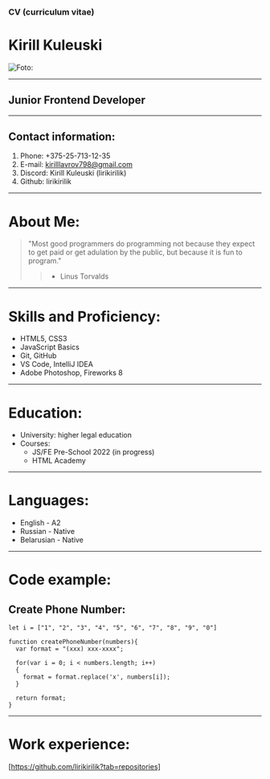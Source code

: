 ### CV (сurriculum vitae)
# **Kirill Kuleuski**                              
![Foto:](/rsschool-cv/src/IMG_1.jpg "Foto")
*****************************************
## Junior Frontend Developer
_________________________________________
## Contact information:
1.  Phone: +375-25-713-12-35
2. E-mail: kirilllavrov798@gmail.com
3. Discord: Kirill Kuleuski (lirikirilik)
4. Github: lirikirilik
*****************************************
# About Me:
> "Most good programmers do programming not because they expect to get paid or get adulation by the public, but because it is fun to program."
>>- Linus Torvalds
*******************************************
# Skills and Proficiency:
* HTML5, CSS3
* JavaScript Basics
* Git, GitHub
* VS Code, IntelliJ IDEA
* Adobe Photoshop, Fireworks 8
********************************************
# Education:
* University: higher legal education
* Courses:
   * JS/FE Pre-School 2022  (in progress)
   * HTML Academy
********************************************
# Languages:
* English - A2
* Russian - Native
* Belarusian - Native
********************************************
# Code example:
## Create Phone Number:
```
let i = ["1", "2", "3", "4", "5", "6", "7", "8", "9", "0"]

function createPhoneNumber(numbers){
  var format = "(xxx) xxx-xxxx";
  
  for(var i = 0; i < numbers.length; i++)
  {
    format = format.replace('x', numbers[i]);
  }
  
  return format;
}
```
*********************************************
# Work experience:
[https://github.com/lirikirilik?tab=repositories]
